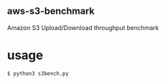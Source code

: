 aws-s3-benchmark
---

Amazon S3 Upload/Download throughput benchmark

# usage

`$ python3 s3bench.py`
